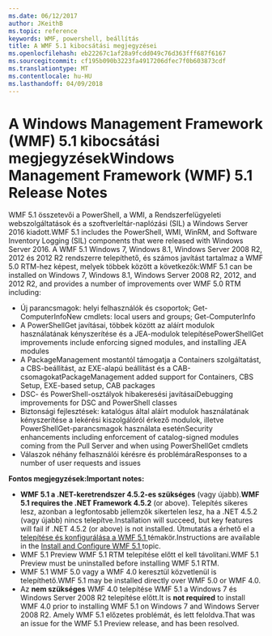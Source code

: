 ```yaml
---
ms.date: 06/12/2017
author: JKeithB
ms.topic: reference
keywords: WMF, powershell, beállítás
title: A WMF 5.1 kibocsátási megjegyzései
ms.openlocfilehash: eb22267c1af28a9fcdd049c76d363fff687f6167
ms.sourcegitcommit: cf195b090b3223fa4917206dfec7f0b603873cdf
ms.translationtype: MT
ms.contentlocale: hu-HU
ms.lasthandoff: 04/09/2018
---
```

# <a name="windows-management-framework-wmf-51-release-notes"></a><span data-ttu-id="d2e61-103">A Windows Management Framework (WMF) 5.1 kibocsátási megjegyzések</span><span class="sxs-lookup"><span data-stu-id="d2e61-103">Windows Management Framework (WMF) 5.1 Release Notes</span></span> #

<span data-ttu-id="d2e61-104">WMF 5.1 összetevői a PowerShell, a WMI, a Rendszerfelügyeleti webszolgáltatások és a szoftverleltár-naplózási (SIL) a Windows Server 2016 kiadott.</span><span class="sxs-lookup"><span data-stu-id="d2e61-104">WMF 5.1 includes the PowerShell, WMI, WinRM, and Software Inventory Logging (SIL) components that were released with Windows Server 2016.</span></span>
<span data-ttu-id="d2e61-105">A WMF 5.1 Windows 7, Windows 8.1, Windows Server 2008 R2, 2012 és 2012 R2 rendszerre telepíthető, és számos javítást tartalmaz a WMF 5.0 RTM-hez képest, melyek többek között a következők:</span><span class="sxs-lookup"><span data-stu-id="d2e61-105">WMF 5.1 can be installed on Windows 7, Windows 8.1, Windows Server 2008 R2, 2012, and 2012 R2, and provides a number of improvements over WMF 5.0 RTM including:</span></span>

- <span data-ttu-id="d2e61-106">Új parancsmagok: helyi felhasználók és csoportok; Get-ComputerInfo</span><span class="sxs-lookup"><span data-stu-id="d2e61-106">New cmdlets: local users and groups; Get-ComputerInfo</span></span>
- <span data-ttu-id="d2e61-107">A PowerShellGet javításai, többek között az aláírt modulok használatának kényszerítése és a JEA-modulok telepítése</span><span class="sxs-lookup"><span data-stu-id="d2e61-107">PowerShellGet improvements include enforcing signed modules, and installing JEA modules</span></span>
- <span data-ttu-id="d2e61-108">A PackageManagement mostantól támogatja a Containers szolgáltatást, a CBS-beállítást, az EXE-alapú beállítást és a CAB-csomagokat</span><span class="sxs-lookup"><span data-stu-id="d2e61-108">PackageManagement added support for Containers, CBS Setup, EXE-based setup, CAB packages</span></span>
- <span data-ttu-id="d2e61-109">DSC- és PowerShell-osztályok hibakeresési javításai</span><span class="sxs-lookup"><span data-stu-id="d2e61-109">Debugging improvements for DSC and PowerShell classes</span></span>
- <span data-ttu-id="d2e61-110">Biztonsági fejlesztések: katalógus által aláírt modulok használatának kényszerítése a lekérési kiszolgálóról érkező modulok, illetve PowerShellGet-parancsmagok használata esetén</span><span class="sxs-lookup"><span data-stu-id="d2e61-110">Security enhancements including enforcement of catalog-signed modules coming from the Pull Server and when using PowerShellGet cmdlets</span></span>
- <span data-ttu-id="d2e61-111">Válaszok néhány felhasználói kérésre és problémára</span><span class="sxs-lookup"><span data-stu-id="d2e61-111">Responses to a number of user requests and issues</span></span>

<span data-ttu-id="d2e61-112">**Fontos megjegyzések:**</span><span class="sxs-lookup"><span data-stu-id="d2e61-112">**Important notes:**</span></span>

- <span data-ttu-id="d2e61-113">**WMF 5.1 a .NET-keretrendszer 4.5.2-es szükséges** (vagy újabb).</span><span class="sxs-lookup"><span data-stu-id="d2e61-113">**WMF 5.1 requires the .NET Framework 4.5.2** (or above).</span></span> <span data-ttu-id="d2e61-114">Telepítés sikeres lesz, azonban a legfontosabb jellemzők sikertelen lesz, ha a .NET 4.5.2 (vagy újabb) nincs telepítve.</span><span class="sxs-lookup"><span data-stu-id="d2e61-114">Installation will succeed, but key features will fail if .NET 4.5.2 (or above) is not installed.</span></span> <span data-ttu-id="d2e61-115">Útmutatás a érhető el a [telepítése és konfigurálása a WMF 5.1 ](https://msdn.microsoft.com/powershell/wmf/5.1/install-configure) témakör.</span><span class="sxs-lookup"><span data-stu-id="d2e61-115">Instructions are available in the [Install and Configure WMF 5.1 ](https://msdn.microsoft.com/powershell/wmf/5.1/install-configure) topic.</span></span>
- <span data-ttu-id="d2e61-116">WMF 5.1 Preview WMF 5.1 RTM telepítése előtt el kell távolítani.</span><span class="sxs-lookup"><span data-stu-id="d2e61-116">WMF 5.1 Preview must be uninstalled before installing WMF 5.1 RTM.</span></span>
- <span data-ttu-id="d2e61-117">WMF 5.1 WMF 5.0 vagy a WMF 4.0 keresztül közvetlenül is telepíthető.</span><span class="sxs-lookup"><span data-stu-id="d2e61-117">WMF 5.1 may be installed directly over WMF 5.0 or WMF 4.0.</span></span>
- <span data-ttu-id="d2e61-118">Az __nem szükséges__ WMF 4.0 telepítése WMF 5.1 a Windows 7 és Windows Server 2008 R2 telepítése előtt.</span><span class="sxs-lookup"><span data-stu-id="d2e61-118">It is __not required__ to install WMF 4.0 prior to installing WMF 5.1 on Windows 7 and Windows Server 2008 R2.</span></span> <span data-ttu-id="d2e61-119">Amely WMF 5.1 előzetes problémát, és lett feloldva.</span><span class="sxs-lookup"><span data-stu-id="d2e61-119">That was an issue for the WMF 5.1 Preview release, and has been resolved.</span></span>